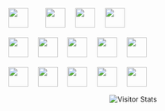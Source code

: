 
<!-- <img src="https://visitor-badge.laobi.icu/badge?page_id=ju-c-lopes" align="right" title="visitors"> -->

&Tab; <img src="https://cdn.jsdelivr.net/gh/devicons/devicon/icons/python/python-original-wordmark.svg" width="40" /> &nbsp;&nbsp;&nbsp;
&nbsp;&nbsp;&nbsp;
&Tab; <img src="https://cdn.jsdelivr.net/gh/devicons/devicon/icons/html5/html5-original-wordmark.svg" width="40" /> &nbsp;&nbsp;&nbsp;
&Tab; <img src="https://cdn.jsdelivr.net/gh/devicons/devicon/icons/css3/css3-original-wordmark.svg" width="40" /> &nbsp;&nbsp;&nbsp;
&Tab; <img src="https://cdn.jsdelivr.net/gh/devicons/devicon/icons/javascript/javascript-original.svg" width="40"/><br><br>
&Tab; <img src="https://cdn.jsdelivr.net/gh/devicons/devicon@latest/icons/fastapi/fastapi-original-wordmark.svg" width="40" /> &nbsp;&nbsp;&nbsp;
&Tab; <img src="https://cdn.jsdelivr.net/gh/devicons/devicon/icons/linux/linux-original.svg" width="40" /> &nbsp;&nbsp;&nbsp;
&Tab; <img src="https://cdn.jsdelivr.net/gh/devicons/devicon/icons/mysql/mysql-original-wordmark.svg" width="40" /> &nbsp;&nbsp;&nbsp;
&Tab; <img src="https://cdn.jsdelivr.net/gh/devicons/devicon/icons/postgresql/postgresql-plain-wordmark.svg" width="40" /> &nbsp;&nbsp;&nbsp;
&Tab; <img src="https://cdn.jsdelivr.net/gh/devicons/devicon/icons/git/git-original.svg" width="40" /><br><br>
&Tab; <img src="https://cdn.jsdelivr.net/gh/devicons/devicon@latest/icons/amazonwebservices/amazonwebservices-original-wordmark.svg" width="40" /> &nbsp;&nbsp;&nbsp;
&Tab; <img src="https://cdn.jsdelivr.net/gh/devicons/devicon@latest/icons/nodejs/nodejs-original-wordmark.svg" width="40" /> &nbsp;&nbsp;&nbsp;
&Tab; <img src="https://cdn.jsdelivr.net/gh/devicons/devicon@latest/icons/docker/docker-original-wordmark.svg" width="40" /> &nbsp;&nbsp;&nbsp;
&Tab; <img src="https://cdn.jsdelivr.net/gh/devicons/devicon@latest/icons/vagrant/vagrant-original-wordmark.svg" width="40" /> &nbsp;&nbsp;&nbsp;
&Tab; <img src="https://cdn.jsdelivr.net/gh/devicons/devicon@latest/icons/terraform/terraform-original-wordmark.svg" width="40" /> &nbsp;&nbsp;&nbsp;

<div align="center">
    <img alt="Visitor Stats" src="https://widgetbite.com/stats/ju-c-lopes"/>  
</div>